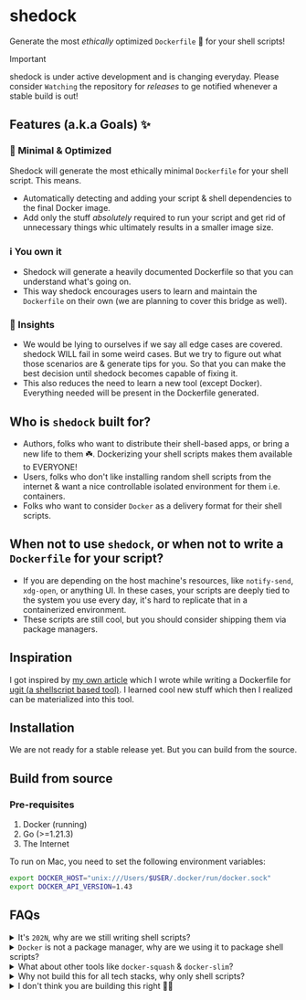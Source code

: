 # shedock

Generate the most _ethically_ optimized `Dockerfile` 🐳 for your shell scripts!

> [!IMPORTANT]
> shedock is under active development and is changing everyday. Please consider `Watching` the repository for _releases_ to ge notified whenever a stable build is out!


## Features (a.k.a Goals) ✨

### 🧳 Minimal & Optimized

Shedock will generate the most ethically minimal `Dockerfile` for your shell script. This means.

- Automatically detecting and adding your script & shell dependencies to the final Docker image.
- Add only the stuff _absolutely_ required to run your script and get rid of unnecessary things whic ultimately results in a smaller image size.

### ℹ️ You own it

- Shedock will generate a heavily documented Dockerfile so that you can understand what's going on.
- This way shedock encourages users to learn and maintain the `Dockerfile` on their own (we are planning to cover this bridge as well).

### 🧐 Insights

- We would be lying to ourselves if we say all edge cases are covered. shedock WILL fail in some weird cases. But we try to figure out what those scenarios are & generate tips for you. So that you can make the best decision until shedock becomes capable of fixing it.
- This also reduces the need to learn a new tool (except Docker). Everything needed will be present in the Dockerfile generated.


## Who is `shedock` built for?

- Authors, folks who want to distribute their shell-based apps, or bring a new life to them ☘️. Dockerizing your shell scripts makes them available to EVERYONE!
- Users, folks who don't like installing random shell scripts from the internet & want a nice controllable isolated environment for them i.e. containers.
- Folks who want to consider `Docker` as a delivery format for their shell scripts.

## When not to use `shedock`, or when not to write a `Dockerfile` for your script?

- If you are depending on the host machine's resources, like `notify-send`, `xdg-open`, or anything UI. In these cases, your scripts are deeply tied to the system you use every day, it's hard to replicate that in a containerized environment.
- These scripts are still cool, but you should consider shipping them via package managers.

## Inspiration

I got inspired by [my own article](https://bhupesh.me/publishing-my-first-ever-dockerfile-optimization-ugit/) which I wrote while writing a Dockerfile for [ugit (a shellscript based tool)](https://github.com/Bhupesh-V/ugit). I learned cool new stuff which then I realized can be materialized into this tool.

## Installation

We are not ready for a stable release yet. But you can build from the source.

## Build from source

### Pre-requisites

1. Docker (running)
2. Go (>=1.21.3)
3. The Internet

To run on Mac, you need to set the following environment variables:

```bash
export DOCKER_HOST="unix:///Users/$USER/.docker/run/docker.sock"
export DOCKER_API_VERSION=1.43
```

## FAQs

<details>
  <summary>It's <code>202N</code>, why are we still writing shell scripts?</summary>
<code>They are fun to write</code> + <code>They work</code>, deal with it.
</details>
<details>
  <summary><code>Docker</code> is not a package manager, why are we using it to package shell scripts?</summary>
It's literally built to share your work across different systems. brew is not popular on Linux. Flatpaks, AppImages don't work on Mac, and the new Windows Terminal has its package manager now. How much time do you want to spend just packaging stuff compared to people utilising your work?
</details>
<details>
  <summary>What about other tools like <code>docker-squash</code> & <code>docker-slim</code>?</summary>

- They are great, they have a big community behind them actively building and fixing stuff. Give them a try after using shedock.
- shedock is built to educate devs, we want folks to know what exactly is required to run their script. Not hiding stuff behind some weird image magic.
</details>
<details>
<summary>Why not build this for all tech stacks, why only shell scripts?</summary>

1. When you are building for everyone, you are building for no one.
2. The author is biased towards writing and sharing shell scripts 🤓.
3. The author doesn't have the mental energy to build & test it across 100s of tech stacks.
</details>
<details>
<summary>I don't think you are building this right 🙅🏽</summary>

- Great, we have something in common 🙃. I am figuring out stuff on the go. If you think something can be improved, [start a new discussion](https://github.com/shedock/shedock/discussions) and leave me some helpful tips.
</details>

